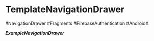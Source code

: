 # TemplateNavigationDrawer
#NavigationDrawer #Fragments #FirebaseAuthentication #AndroidX

**_ExampleNavigationDrawer_**
